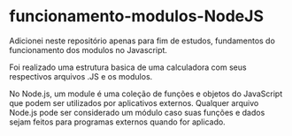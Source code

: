 # funcionamento-modulos-NodeJS

Adicionei neste repositório apenas para fim de estudos, fundamentos do funcionamento dos modulos no Javascript.

Foi realizado uma estrutura basica de uma calculadora com seus respectivos arquivos .JS  e os modulos.

No Node.js, um module é uma coleção de funções e objetos do JavaScript que podem ser utilizados por aplicativos externos.
Qualquer arquivo Node.js pode ser considerado um módulo caso suas funções e dados sejam feitos para programas externos quando for aplicado.
